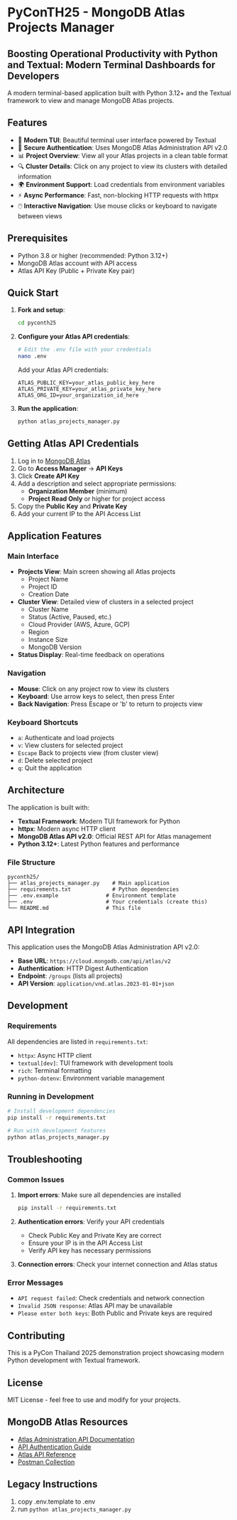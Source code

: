 # PyConTH25 - MongoDB Atlas Projects Manager

<h2>Boosting Operational Productivity with Python and Textual: Modern Terminal Dashboards for Developers</h2>

A modern terminal-based application built with Python 3.12+ and the Textual framework to view and manage MongoDB Atlas projects.

## Features

- 🎯 **Modern TUI**: Beautiful terminal user interface powered by Textual
- 🔐 **Secure Authentication**: Uses MongoDB Atlas Administration API v2.0
- 📊 **Project Overview**: View all your Atlas projects in a clean table format
- 🔍 **Cluster Details**: Click on any project to view its clusters with detailed information
- 🌍 **Environment Support**: Load credentials from environment variables
- ⚡ **Async Performance**: Fast, non-blocking HTTP requests with httpx
- 🖱️ **Interactive Navigation**: Use mouse clicks or keyboard to navigate between views

## Prerequisites

- Python 3.8 or higher (recommended: Python 3.12+)
- MongoDB Atlas account with API access
- Atlas API Key (Public + Private Key pair)

## Quick Start

1. **Fork and setup**:
   ```bash
   cd pyconth25
   ```

2. **Configure your Atlas API credentials**:
   ```bash
   # Edit the .env file with your credentials
   nano .env
   ```

   Add your Atlas API credentials:
   ```env
   ATLAS_PUBLIC_KEY=your_atlas_public_key_here
   ATLAS_PRIVATE_KEY=your_atlas_private_key_here
   ATLAS_ORG_ID=your_organization_id_here
   ```

3. **Run the application**:
   ```bash
   python atlas_projects_manager.py
   ```

## Getting Atlas API Credentials

1. Log in to [MongoDB Atlas](https://cloud.mongodb.com)
2. Go to **Access Manager** → **API Keys**
3. Click **Create API Key**
4. Add a description and select appropriate permissions:
   - **Organization Member** (minimum)
   - **Project Read Only** or higher for project access
5. Copy the **Public Key** and **Private Key**
6. Add your current IP to the API Access List

## Application Features

### Main Interface

- **Projects View**: Main screen showing all Atlas projects
  - Project Name
  - Project ID  
  - Creation Date
- **Cluster View**: Detailed view of clusters in a selected project
  - Cluster Name
  - Status (Active, Paused, etc.)
  - Cloud Provider (AWS, Azure, GCP)
  - Region
  - Instance Size
  - MongoDB Version
- **Status Display**: Real-time feedback on operations

### Navigation

- **Mouse**: Click on any project row to view its clusters
- **Keyboard**: Use arrow keys to select, then press Enter
- **Back Navigation**: Press Escape or 'b' to return to projects view

### Keyboard Shortcuts

- `a`: Authenticate and load projects
- `v`: View clusters for selected project
- `Escape` Back to projects view (from cluster view)
- `d`: Delete selected project
- `q`: Quit the application

## Architecture

The application is built with:

- **Textual Framework**: Modern TUI framework for Python
- **httpx**: Modern async HTTP client
- **MongoDB Atlas API v2.0**: Official REST API for Atlas management
- **Python 3.12+**: Latest Python features and performance

### File Structure
```
pyconth25/
├── atlas_projects_manager.py    # Main application
├── requirements.txt             # Python dependencies
├── .env.example               # Environment template
├── .env                       # Your credentials (create this)
└── README.md                  # This file
```

## API Integration

This application uses the MongoDB Atlas Administration API v2.0:

- **Base URL**: `https://cloud.mongodb.com/api/atlas/v2`
- **Authentication**: HTTP Digest Authentication
- **Endpoint**: `/groups` (lists all projects)
- **API Version**: `application/vnd.atlas.2023-01-01+json`

## Development

### Requirements
All dependencies are listed in `requirements.txt`:
- `httpx`: Async HTTP client
- `textual[dev]`: TUI framework with development tools
- `rich`: Terminal formatting
- `python-dotenv`: Environment variable management

### Running in Development
```bash
# Install development dependencies
pip install -r requirements.txt

# Run with development features
python atlas_projects_manager.py
```

## Troubleshooting

### Common Issues

1. **Import errors**: Make sure all dependencies are installed
   ```bash
   pip install -r requirements.txt
   ```

2. **Authentication errors**: Verify your API credentials
   - Check Public Key and Private Key are correct
   - Ensure your IP is in the API Access List
   - Verify API key has necessary permissions

3. **Connection errors**: Check your internet connection and Atlas status

### Error Messages
- `API request failed`: Check credentials and network connection
- `Invalid JSON response`: Atlas API may be unavailable
- `Please enter both keys`: Both Public and Private keys are required

## Contributing

This is a PyCon Thailand 2025 demonstration project showcasing modern Python development with Textual framework.

## License

MIT License - feel free to use and modify for your projects.

## MongoDB Atlas Resources

- [Atlas Administration API Documentation](https://www.mongodb.com/docs/atlas/api/atlas-admin-api/)
- [API Authentication Guide](https://www.mongodb.com/docs/atlas/configure-api-access/)
- [Atlas API Reference](https://www.mongodb.com/docs/atlas/api/atlas-admin-api-ref/)
- [Postman Collection](https://www.postman.com/mongodb-devrel/workspace/mongodb-atlas-administration-apis/)

## Legacy Instructions
1. copy .env.template to .env
2. run `python atlas_projects_manager.py`
